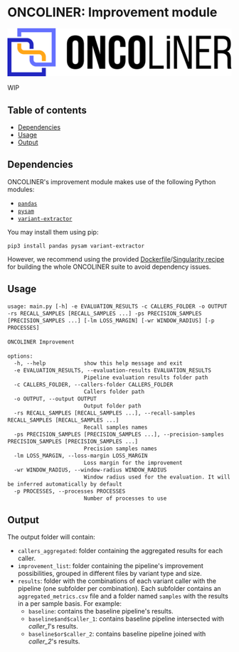 # ONCOLINER: Improvement module <!-- omit in toc -->

![ONCOLINER logo](../../docs/images/ONCOLINER_LOGO_COLOR.png)

WIP

## Table of contents<!-- omit in toc -->
- [Dependencies](#dependencies)
- [Usage](#usage)
- [Output](#output)


## Dependencies
ONCOLINER's improvement module makes use of the following Python modules:
* [`pandas`](https://pandas.pydata.org/)
* [`pysam`](https://github.com/pysam-developers/pysam)
* [`variant-extractor`](https://github.com/EUCANCan/variant-extractor)

You may install them using pip:
```
pip3 install pandas pysam variant-extractor
```

However, we recommend using the provided [Dockerfile](../../Dockerfile)/[Singularity recipe](../../singularity.def) for building the whole ONCOLINER suite to avoid dependency issues.


## Usage
```
usage: main.py [-h] -e EVALUATION_RESULTS -c CALLERS_FOLDER -o OUTPUT -rs RECALL_SAMPLES [RECALL_SAMPLES ...] -ps PRECISION_SAMPLES [PRECISION_SAMPLES ...] [-lm LOSS_MARGIN] [-wr WINDOW_RADIUS] [-p PROCESSES]

ONCOLINER Improvement

options:
  -h, --help            show this help message and exit
  -e EVALUATION_RESULTS, --evaluation-results EVALUATION_RESULTS
                        Pipeline evaluation results folder path
  -c CALLERS_FOLDER, --callers-folder CALLERS_FOLDER
                        Callers folder path
  -o OUTPUT, --output OUTPUT
                        Output folder path
  -rs RECALL_SAMPLES [RECALL_SAMPLES ...], --recall-samples RECALL_SAMPLES [RECALL_SAMPLES ...]
                        Recall samples names
  -ps PRECISION_SAMPLES [PRECISION_SAMPLES ...], --precision-samples PRECISION_SAMPLES [PRECISION_SAMPLES ...]
                        Precision samples names
  -lm LOSS_MARGIN, --loss-margin LOSS_MARGIN
                        Loss margin for the improvement
  -wr WINDOW_RADIUS, --window-radius WINDOW_RADIUS
                        Window radius used for the evaluation. It will be inferred automatically by default
  -p PROCESSES, --processes PROCESSES
                        Number of processes to use
```

## Output

The output folder will contain:
* `callers_aggregated`: folder containing the aggregated results for each caller.
* `improvement_list`: folder containing the pipeline's improvement possibilities, grouped in different files by variant type and size.
* `results`: folder with the combinations of each variant caller with the pipeline (one subfolder per combination). Each subfolder contains an `aggregated_metrics.csv` file and a folder named `samples` with the results in a per sample basis. For example:
  * `baseline`: contains the baseline pipeline's results.
  * `baseline$and$caller_1`: contains baseline pipeline intersected with *caller_1*'s results.
  * `baseline$or$caller_2`: contains baseline pipeline joined with *caller_2*'s results.